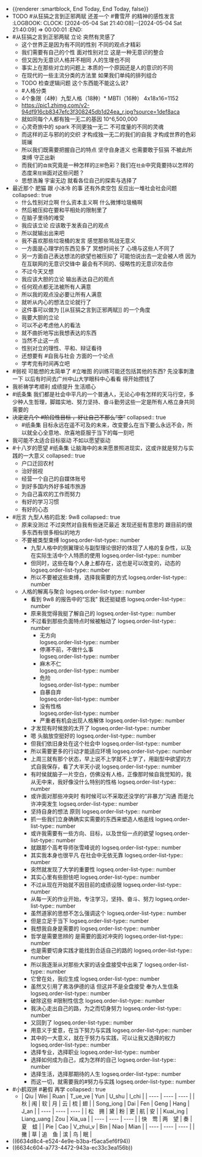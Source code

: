 - {{renderer :smartblock, End Today, End Today, false}}
- TODO #从狂狷之言到正邪两赋 还差一个 #曹雪芹 的精神的感性发言
  :LOGBOOK:
  CLOCK: [2024-05-04 Sat 21:40:08]--[2024-05-04 Sat 21:40:09] =>  00:00:01
  :END:
- #从狂狷之言到正邪两赋 立论 突然有灵感了
	- 这个世界正是因为有不同的性别 不同的观点才精彩
	- 我们需要有自己的个性 面对性别对立 这是一种无意识的整合
	- 但又因为无意识人格并不相同 人的生理也不同
	- 事实上在那些对立的问题上 本质的一个原因还是人的意识的不同
	- 在现代的一些主流分类的方法里 如果我们单纯的排列组合
	- TODO 检查逻辑问题 这个东西能不能这么说?
	- #人格分类
	- 4个象限（4种）九型人格（18种）* MBTI（16种） 4x18x16=1152
	- https://pic1.zhimg.com/v2-94df916cb8347efc3f308245db1d24ea_r.jpg?source=1def8aca
	- 就如同每个人都有独一无二的基因 10^6,500,000
	- 心灵奇旅中的 spark 不同更独一无二 不可度量的不同的灵魂
	- 而这样的正与邪的的交织 才构成独一无二的我们的自我 才构成世界的色彩斑斓
	- 所以我们既需要把握自己的特点 坚守自身道义 也需要敢于狂狷 不被此所束缚 守正出新
	- 而我们的`自我`究竟是一种怎样的`正邪`色彩？我们在`社会`中究竟要持以怎样的态度来`狂狷`面对这些问题？
	- 思想浩瀚 宇宙无边 就看各位自己的探索与选择了
- 最近那个 肥猫 跟 小冰冷 的事 还有外卖空包 反应出一堆社会社会问题
  collapsed:: true
	- 什么性别对立啊 什么资本主义啊 什么微博垃圾桶啊
	- 然后被压抑在要和平相处的限制里了
	- 在脑子里待的难受
	- 我应该立论 应该敢于发表自己的观点
	- 所以就输出出来吧
	- 我不喜欢那些垃圾桶的发言 感觉那些骂战无意义
	- 一方面是心理学的东西见多了 冥想时间长了 心境与这些人不同了
	- 另一方面自己表达想法的欲望也被压抑了 可能怕说出去一定会被人喷 因为在互联网的无意识交锋中 最会有不同的、侵略性的无意识攻击你
	- 不过今天又想
	- 我应该大胆的立论 输出表达自己的观点
	- 任何观点都无法被所有人满意
	- 所以我的观点没必要让所有人满意
	- 就听从内心的想法立论就行了
	- 这件事可以做为 [[从狂狷之言到正邪两赋]] 的一个角度
	- 我要大胆的立论
	- 可以不必考虑他人的看法
	- 就不曲折地写出我想表达的东西
	- 当然不止这一点
	- 性别对立的理性、平和、辩证看待
	- 还想要有 #自我与社会 方面的一个论点
	- 学考完有时间再立吧
- #弱视 可能想的太简单了 #立唯图 的训练可能还包括其他的东西? 先没事刺激一下 以后有时间去广州中山大学眼科中心看看 得开始攒钱了
- 我祈祷学考顺利 成绩提升 生活顺心
- #纸条集 我们都是社会中平凡的一个普通人，无论心中有怎样的天马行空，多少种人生哲理，脚踏实地、努力坚持、奋斗勤劳这些一定是所有人格立身共同需要的
- ~~决定定几个 #阶段性目标 ，好让自己不那么“空”~~
  collapsed:: true
	- #纸条集 目标永远在遥不可及的未来，改变要么在当下要么永远不会，所以就全心全意地、欣喜地臣服于当下的每一刻吧
- 我可能不太适合目标驱动 不如以愿望驱动
- #十八岁的愿望 #纸条集 让脑海中的未来愿景照进现实，这或许就是努力与实践的一大意义
  collapsed:: true
	- 户口迁回农村
	- 治好弱视
	- 经营一个自己的自媒体账号
	- 到好多国内外好多城市旅游
	- 为自己喜欢的工作而努力
	- 有好的学习习惯
	- 有好的心态
- #卮言 九型人格的启发: 9w8
  collapsed:: true
	- 原来没测过 不过突然对自我有些迷茫最近 发现还挺有意思的 跟目前的很多东西有很多相似的地方
	- 不要被类型束缚
	  logseq.order-list-type:: number
		- 九型人格中的侧翼理论与副型理论很好的体现了人格的复杂性，以及在实际生活中个人特质的使用
		  logseq.order-list-type:: number
		- 但同时，这些在每个人身上都存在，这也是可以改变的，动态的
		  logseq.order-list-type:: number
		- 所以不要被这些束缚，选择我需要的方式
		  logseq.order-list-type:: number
	- 人格的解离与聚合
	  logseq.order-list-type:: number
		- 看到 9w8 的报告中的“忘我” 我还挺疑惑
		  logseq.order-list-type:: number
		- 原来我觉得我挺了解自己的
		  logseq.order-list-type:: number
		- 不过看到那些负面特点时候被触动了
		  logseq.order-list-type:: number
			- 无方向  
			  logseq.order-list-type:: number
			- 停滞不前，不做什么事  
			  logseq.order-list-type:: number
			- 麻木不仁  
			  logseq.order-list-type:: number
			- 危险  
			  logseq.order-list-type:: number
			- 自暴自弃  
			  logseq.order-list-type:: number
			- 没有性格  
			  logseq.order-list-type:: number
			- 严重者有机会出现人格解体
			  logseq.order-list-type:: number
		- 才发现有时候放的太开了
		  logseq.order-list-type:: number
		- 嗯 头脑放空挺好的
		  logseq.order-list-type:: number
		- 但我们依旧身处在这个社会中
		  logseq.order-list-type:: number
		- 所以需要更多的行动才能适应环境
		  logseq.order-list-type:: number
		- 上周三就有那个状态，早上说不上学就不上学了，用副型中欲望的方式自我保存，看了大半天小说
		  logseq.order-list-type:: number
		- 有时侯就脑子一片空白，仿佛没有人格，正像那时候自我觉知的，我从无中来，我好像没什么特别的性格
		  logseq.order-list-type:: number
		- 或许面对那些冲突时 有时候可以不采取还没学的“非暴力”沟通 而是允许冲突发生
		  logseq.order-list-type:: number
		- 坚持自身的想法 原则
		  logseq.order-list-type:: number
		- 抓一些我们立身确确实实需要的东西来塑造人格底线
		  logseq.order-list-type:: number
		- 或许我需要有一些方向、目标，以及世俗一点的欲望
		  logseq.order-list-type:: number
		- 就跟那个高考导师张雪峰说的
		  logseq.order-list-type:: number
		- 其实我本身也很平凡 在社会中无依无靠
		  logseq.order-list-type:: number
		- 突然就发现了大学的重要性
		  logseq.order-list-type:: number
		- 其实心里有些胆怯吧
		  logseq.order-list-type:: number
		- 不过从现在开始就不因目前的成绩设限
		  logseq.order-list-type:: number
		- 从每一天的作业开始，专注学习，坚持、奋斗、努力
		  logseq.order-list-type:: number
		- 虽然道家的思想不怎么强调这个
		  logseq.order-list-type:: number
		- 但是立足于当下
		  logseq.order-list-type:: number
		- 我想我自身是需要的
		  logseq.order-list-type:: number
		- 哲学是需要思辨的 是需要的面对冲突的
		  logseq.order-list-type:: number
		- 也是需要切身实践才能找到合适自己的路的
		  logseq.order-list-type:: number
		- 所以我逐渐从对那些大家的话全盘接受中出来了
		  logseq.order-list-type:: number
		- 它曾在处，我应生成
		  logseq.order-list-type:: number
		- 虽然又引用了弗洛伊德的话 但这并不是全盘接受 奉为人生信条
		  logseq.order-list-type:: number
		- 破除这些 #限制性信念 
		  logseq.order-list-type:: number
		- 我决心走出自己的路，为之而切身努力
		  logseq.order-list-type:: number
		- 又回到了
		  logseq.order-list-type:: number
		- 用意义于爱意，在当下努力与实践
		  logseq.order-list-type:: number
		- 其中的一大意义，就在于努力与实践，可以让我又选择的权力
		  logseq.order-list-type:: number
		- 选择专业，选择职业
		  logseq.order-list-type:: number
		- 选择如何成为自己，成为怎样的自己
		  logseq.order-list-type:: number
		- 选择生活，选择那期待的人生
		  logseq.order-list-type:: number
		- 而这一切，就需要我的#努力与实践
		  logseq.order-list-type:: number
- #小鹤双拼 #暑假 再学
  collapsed:: true
	- | Qiu | Wei | Ruan | T_ue_ve | Yun | U_shu | I_chi |
	  | ---- | ---- | ---- |
	  | 秋 | 闱 | 软 | 月 | 云 | 梳 | 翅 |
	  | Song_iong | Dai | Fen | Geng | Hang | J_an |
	  | ---- | ---- | ---- |
	  | 松　拥 | 黛 | 粉 | 更 | 航 | 安 |
	  | Kuai_ing | Liang_uang | Zou | Xia_ua |
	  | ---- | ---- | ---- |
	  | 快　莺 | 两　望 | 奏 | 夏　蛙 |
	  | Pie | Cao | V_zhui_v | Bin | Niao | Mian |
	  | ---- | ---- | ---- |
	  | 撇 | 草 | 追　鱼 | 滨 | 鸟 | 眠 |
- ((6634d8c4-e524-4e9e-b3ba-f5aca5ef6f94))
- ((6634c604-a773-4472-943a-ec33c3ea156b))